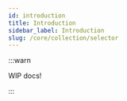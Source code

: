 ```yaml
---
id: introduction
title: Introduction
sidebar_label: Introduction
slug: /core/collection/selector
---
```


:::warn

WIP docs!

:::